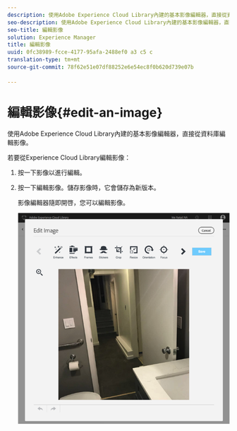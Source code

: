 ```yaml
---
description: 使用Adobe Experience Cloud Library內建的基本影像編輯器，直接從資料庫編輯影像。
seo-description: 使用Adobe Experience Cloud Library內建的基本影像編輯器，直接從資料庫編輯影像。
seo-title: 編輯影像
solution: Experience Manager
title: 編輯影像
uuid: 0fc38989-fcce-4177-95afa-2488ef0 a3 c5 c
translation-type: tm+mt
source-git-commit: 78f62e51e07df88252e6e54ec8f0b620d739e07b

---
```



# 編輯影像{#edit-an-image}

使用Adobe Experience Cloud Library內建的基本影像編輯器，直接從資料庫編輯影像。

若要從Experience Cloud Library編輯影像：

1. 按一下影像以進行編輯。
1. 按一下編輯影像。儲存影像時，它會儲存為新版本。

   影像編輯器隨即開啓，您可以編輯影像。

   ![](assets/library_image_editor.png)

